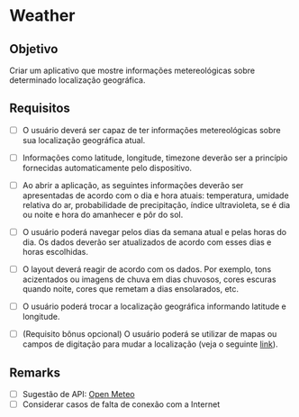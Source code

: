 # Weather

## Objetivo

Criar um aplicativo que mostre informações metereológicas sobre determinado localização geográfica.

## Requisitos
- [ ] O usuário deverá ser capaz de ter informações metereológicas sobre sua localização geográfica atual.
- [ ] Informações como latitude, longitude, timezone deverão ser a princípio fornecidas automaticamente pelo dispositivo.
- [ ] Ao abrir a aplicação, as seguintes informações deverão ser apresentadas de acordo com o dia e hora atuais: 
temperatura, umidade relativa do ar, probabilidade de precipitação, índice ultravioleta, se é dia ou noite e hora do amanhecer e pôr do sol.
- [ ] O usuário poderá navegar pelos dias da semana atual e pelas horas do dia. Os dados deverão ser atualizados de acordo com esses dias e horas escolhidas. 
- [ ] O layout deverá reagir de acordo com os dados. Por exemplo, tons acizentados ou imagens de chuva em dias chuvosos, cores escuras quando noite, cores que remetam a dias ensolarados, etc.
- [ ] O usuário poderá trocar a localização geográfica informando latitude e longitude.
- [ ] (Requisito bônus opcional) O usuário poderá se utilizar de mapas ou campos de digitação para mudar a localização (veja o seguinte [link](https://developers.google.com/maps/documentation/android-sdk/location?hl=pt-br)).


## Remarks
- [ ] Sugestão de API: [Open Meteo](https://open-meteo.com/)
- [ ] Considerar casos de falta de conexão com a Internet
